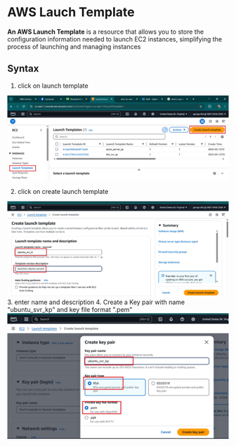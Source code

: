 # AWS Lauch Template

**An AWS Launch Template** is a resource that allows you to store the configuration information needed to launch EC2 instances, simplifying the process of launching and managing instances

## Syntax

1. click on launch template

![](img/1.%20launch%20template.jpg)

2. click on create launch template

![](img/2.%20launch%20template%20name.jpg)
3. enter name and description
4. Create a Key pair with name "ubuntu_svr_kp" and key file format ".pem"
![](img/3.%20create%20launch%20template.jpg)